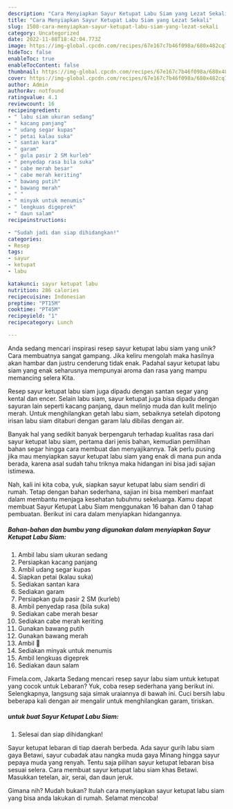 ```yaml
---
description: "Cara Menyiapkan Sayur Ketupat Labu Siam yang Lezat Sekali"
title: "Cara Menyiapkan Sayur Ketupat Labu Siam yang Lezat Sekali"
slug: 1508-cara-menyiapkan-sayur-ketupat-labu-siam-yang-lezat-sekali
category: Uncategorized
date: 2022-11-08T18:42:04.773Z
image: https://img-global.cpcdn.com/recipes/67e167c7b46f098a/680x482cq70/sayur-ketupat-labu-siam-foto-resep-utama.jpg
hideToc: false
enableToc: true
enableTocContent: false
thumbnail: https://img-global.cpcdn.com/recipes/67e167c7b46f098a/680x482cq70/sayur-ketupat-labu-siam-foto-resep-utama.jpg
cover: https://img-global.cpcdn.com/recipes/67e167c7b46f098a/680x482cq70/sayur-ketupat-labu-siam-foto-resep-utama.jpg
author: Admin
authorAv: notfound
ratingvalue: 4.1
reviewcount: 16
recipeingredient:
- " labu siam ukuran sedang"
- " kacang panjang"
- " udang segar kupas"
- " petai kalau suka"
- " santan kara"
- " garam"
- " gula pasir 2 SM kurleb"
- " penyedap rasa bila suka"
- " cabe merah besar"
- " cabe merah keriting"
- " bawang putih"
- " bawang merah"
- " "
- " minyak untuk menumis"
- " lengkuas digeprek"
- " daun salam"
recipeinstructions:

- "Sudah jadi dan siap dihidangkan!"
categories:
- Resep
tags:
- sayur
- ketupat
- labu

katakunci: sayur ketupat labu 
nutrition: 286 calories
recipecuisine: Indonesian
preptime: "PT15M"
cooktime: "PT45M"
recipeyield: "1"
recipecategory: Lunch

---
```





Anda sedang mencari inspirasi resep sayur ketupat labu siam yang unik? Cara membuatnya sangat gampang. Jika keliru mengolah maka hasilnya akan hambar dan justru cenderung tidak enak. Padahal sayur ketupat labu siam yang enak seharusnya mempunyai aroma dan rasa yang mampu memancing selera Kita.





Resep sayur ketupat labu siam juga dipadu dengan santan segar yang kental dan encer. Selain labu siam, sayur ketupat juga bisa dipadu dengan sayuran lain seperti kacang panjang, daun melinjo muda dan kulit melinjo merah. Untuk menghilangkan getah labu siam, sebaiknya setelah dipotong irisan labu siam ditaburi dengan garam lalu dibilas dengan air.

Banyak hal yang sedikit banyak berpengaruh terhadap kualitas rasa dari sayur ketupat labu siam, pertama dari jenis bahan, kemudian pemilihan bahan segar hingga cara membuat dan menyajikannya. Tak perlu pusing jika mau menyiapkan sayur ketupat labu siam yang enak di mana pun anda berada, karena asal sudah tahu triknya maka hidangan ini bisa jadi sajian istimewa.






Nah, kali ini kita coba, yuk, siapkan sayur ketupat labu siam sendiri di rumah. Tetap dengan bahan sederhana, sajian ini bisa memberi manfaat dalam membantu menjaga kesehatan tubuhmu sekeluarga. Kamu dapat membuat Sayur Ketupat Labu Siam menggunakan 16 bahan dan 0 tahap pembuatan. Berikut ini cara dalam menyiapkan hidangannya.

<!--inarticleads1-->

##### Bahan-bahan dan bumbu yang digunakan dalam menyiapkan Sayur Ketupat Labu Siam:

1. Ambil  labu siam ukuran sedang
1. Persiapkan  kacang panjang
1. Ambil  udang segar kupas
1. Siapkan  petai (kalau suka)
1. Sediakan  santan kara
1. Sediakan  garam
1. Persiapkan  gula pasir 2 SM (kurleb)
1. Ambil  penyedap rasa (bila suka)
1. Sediakan  cabe merah besar
1. Sediakan  cabe merah keriting
1. Gunakan  bawang putih
1. Gunakan  bawang merah
1. Ambil  🍅
1. Sediakan  minyak untuk menumis
1. Ambil  lengkuas digeprek
1. Sediakan  daun salam


Fimela.com, Jakarta Sedang mencari resep sayur labu siam untuk ketupat yang cocok untuk Lebaran? Yuk, coba resep sederhana yang berikut ini. Selengkapnya, langsung saja simak uraiannya di bawah ini. Cuci bersih labu beberapa kali dengan air mengalir untuk menghilangkan garam, tiriskan. 

<!--inarticleads2-->

#####  untuk buat Sayur Ketupat Labu Siam:


1. Selesai dan siap dihidangkan!

Sayur ketupat lebaran di tiap daerah berbeda. Ada sayur gurih labu siam gaya Betawi, sayur cubadak atau nangka muda gaya Minang hingga sayur pepaya muda yang renyah. Tentu saja pilihan sayur ketupat lebaran bisa sesuai selera. Cara membuat sayur ketupat labu siam khas Betawi. Masukkan tetelan, air, serai, dan daun jeruk. 

Gimana nih? Mudah bukan? Itulah cara menyiapkan sayur ketupat labu siam yang bisa anda lakukan di rumah. Selamat mencoba!
